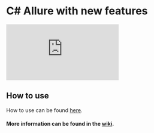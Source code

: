 # C# Allure with new features
[![nuget](http://flauschig.ch/nubadge.php?id=Noksa.NUnit.Allure)](https://www.nuget.org/packages/Noksa.NUnit.Allure/)

## How to use

How to use can be found [here](https://github.com/Noksa/Allure.NUnit/wiki/How-to-use).

#### More information can be found in the [wiki](https://github.com/Noksa/Allure.NUnit/wiki).
